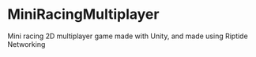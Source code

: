 # MiniRacingMultiplayer
Mini racing 2D multiplayer game made with Unity, and made using Riptide Networking  
